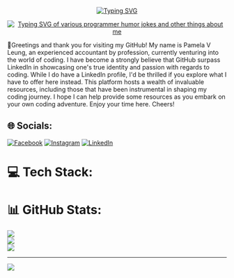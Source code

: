 
<p align="center">
    <a href="https://github.com/PamelaLeung"><img src="https://readme-typing-svg.demolab.com?font=Fira+Code&pause=1000&color=a99b5f&center=true&size=50&vCenter=true&repeat=false&width=435&lines=Pamela+V+Leung" alt="Typing SVG" /></a>
</p>
<p align="center">
    <a href="https://github.com/charliemeyer2000"><img src="https://readme-typing-svg.demolab.com?font=Fira+Code&pause=1000&color=FFDEAD&center=true&vCenter=true&width=435&lines=Live;Learn;Code;Repeat" alt="Typing SVG of various programmer humor jokes and other things about me" /></a>
</p>

👋Greetings and thank you for visiting my GitHub! My name is Pamela V Leung, an experienced accountant by profession, currently venturing into the world of coding. I have become a strongly believe that GitHub surpass LinkedIn in showcasing one's true identity and passion with regards to coding. While I do have a LinkedIn profile, I'd be thrilled if you explore what I have to offer here instead. This platform hosts a wealth of invaluable resources, including those that have been instrumental in shaping my coding journey. I hope I can help provide some resources as you embark on your own coding adventure. Enjoy your time here.
Cheers!<br>

## 🌐 Socials:
[![Facebook](https://img.shields.io/badge/Facebook-%231877F2.svg?logo=Facebook&logoColor=white)](https://facebook.com/https://www.facebook.com/pamela.v.marriott) [![Instagram](https://img.shields.io/badge/Instagram-%23E4405F.svg?logo=Instagram&logoColor=white)](https://instagram.com/https://www.instagram.com/pamela.v.leung/) [![LinkedIn](https://img.shields.io/badge/LinkedIn-%230077B5.svg?logo=linkedin&logoColor=white)](https://linkedin.com/in/https://www.linkedin.com/in/pamela-v-leung/) 

# 💻 Tech Stack:

# 📊 GitHub Stats:
![](https://github-readme-stats.vercel.app/api?username=PamelaLeung&theme=blueberry&hide_border=false&include_all_commits=true&count_private=true)<br/>
![](https://github-readme-streak-stats.herokuapp.com/?user=PamelaLeung&theme=blueberry&hide_border=false)<br/>
![](https://github-readme-stats.vercel.app/api/top-langs/?username=PamelaLeung&theme=blueberry&hide_border=false&include_all_commits=true&count_private=true&layout=compact)

---
[![](https://visitcount.itsvg.in/api?id=PamelaLeung&icon=2&color=0)](https://visitcount.itsvg.in)

<!-- Proudly created with GPRM ( https://gprm.itsvg.in ) -->
